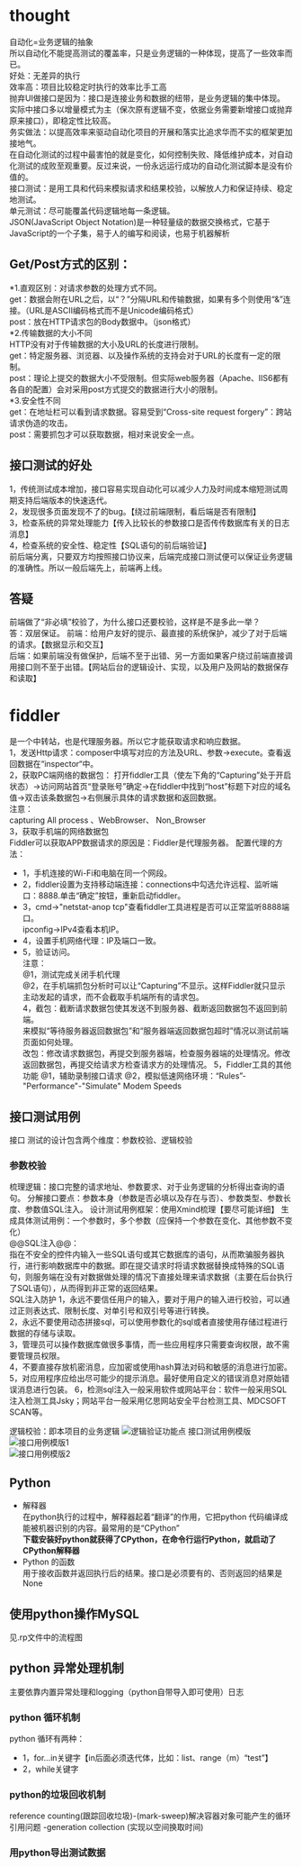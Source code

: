 # thought
自动化=业务逻辑的抽象   
所以自动化不能提高测试的覆盖率，只是业务逻辑的一种体现，提高了一些效率而已。   
好处：无差异的执行   
效率高：项目比较稳定时执行的效率比手工高  
抛弃UI做接口是因为：接口是连接业务和数据的纽带，是业务逻辑的集中体现。实际中接口多以增量模式为主（保次原有逻辑不变，依据业务需要新增接口或抛弃原来接口），即稳定性比较高。   
务实做法：以提高效率来驱动自动化项目的开展和落实比追求华而不实的框架更加接地气。   
在自动化测试的过程中最害怕的就是变化，如何控制失败、降低维护成本，对自动化测试的成败至观重要。反过来说，一份永远运行成功的自动化测试脚本是没有价值的。   
接口测试：是用工具和代码来模拟请求和结果校验，以解放人力和保证持续、稳定地测试。  
单元测试：尽可能覆盖代码逻辑地每一条逻辑。   
JSON(JavaScript Object Notation)是一种轻量级的数据交换格式，它基于JavaScript的一个子集，易于人的编写和阅读，也易于机器解析    
## Get/Post方式的区别：  
*1.直观区别：对请求参数的处理方式不同。   
get：数据会附在URL之后，以“？”分隔URL和传输数据，如果有多个则使用“&”连接。（URL是ASCII编码格式而不是Unicode编码格式）  
post：放在HTTP请求包的Body数据中。（json格式）     
*2.传输数据的大小不同  
HTTP没有对于传输数据的大小及URL的长度进行限制。  
get：特定服务器、浏览器、以及操作系统的支持会对于URL的长度有一定的限制。  
post：理论上提交的数据大小不受限制。但实际web服务器（Apache、IIS6都有各自的配置）会对采用post方式提交的数据进行大小的限制。  
*3.安全性不同  
get：在地址栏可以看到请求数据。容易受到“Cross-site request forgery”：跨站请求伪造的攻击。   
post：需要抓包才可以获取数据，相对来说安全一点。  
## 接口测试的好处
1，传统测试成本增加，接口容易实现自动化可以减少人力及时间成本缩短测试周期支持后端版本的快速迭代。   
2，发现很多页面发现不了的bug。【绕过前端限制，看后端是否有限制】   
3，检查系统的异常处理能力【传入比较长的参数接口是否传传数据库有关的日志消息】   
4，检查系统的安全性、稳定性【SQL语句的前后端验证】       
前后端分离，只要双方均按照接口协议来，后端完成接口测试便可以保证业务逻辑的准确性。所以一般后端先上，前端再上线。  
## 答疑 
前端做了“非必填”校验了，为什么接口还要校验，这样是不是多此一举？   
答：双层保证。
前端：给用户友好的提示、最直接的系统保护，减少了对于后端的请求。【数据显示和交互】   
后端：如果前端没有做保护，后端不至于出错、另一方面如果客户绕过前端直接调用接口则不至于出错。【网站后台的逻辑设计、实现，以及用户及网站的数据保存和读取】
# fiddler
是一个中转站，也是代理服务器。所以它才能获取请求和响应数据。    
1，发送Http请求：composer中填写对应的方法及URL、参数->execute。查看返回数据在“inspector“中。    
2，获取PC端网络的数据包：
打开fiddler工具（使左下角的“Capturing”处于开启状态）->访问网站首页“登录账号”确定->在fiddler中找到“host”标题下对应的域名值->双击该条数据包->右侧展示具体的请求数据和返回数据。    
注意：  
capturing
All process 、WebBrowser、 Non_Browser   
3，获取手机端的网络数据包   
Fiddler可以获取APP数据请求的原因是：Fiddler是代理服务器。
配置代理的方法：
* 1，手机连接的Wi-Fi和电脑在同一个网段。  
* 2，fiddler设置为支持移动端连接：connections中勾选允许远程、监听端口：8888.单击“确定”按钮，重新启动fiddler。  
* 3，cmd->"netstat-anop tcp"查看fiddler工具进程是否可以正常监听8888端口。   
   ipconfig->IPv4查看本机IP。   
* 4，设置手机网络代理：IP及端口一致。   
* 5，验证访问。  
注意：  
@1，测试完成关闭手机代理  
@2，在手机端抓包分析时可以让“Capturing”不显示。这样Fiddler就只显示主动发起的请求，而不会截取手机端所有的请求包。  
4，截包：截断请求数据包使其发送不到服务器、截断返回数据包不返回到前端。  
来模拟“等待服务器返回数据包”和“服务器端返回数据包超时”情况以测试前端页面如何处理。  
改包：修改请求数据包，再提交到服务器端，检查服务器端的处理情况。修改返回数据包，再提交给请求方检查请求方的处理情况。
5，Fiddler工具的其他功能
@1，辅助录制接口请求
@2，模拟低速网络环境：“Rules”-"Performance"-"Simulate" Modem Speeds

## 接口测试用例
接口 测试的设计包含两个维度：参数校验、逻辑校验
### 参数校验
梳理逻辑：接口完整的请求地址、参数要求、对于业务逻辑的分析得出查询的语句。
分解接口要点：参数本身（参数是否必填以及存在与否）、参数类型、参数长度、参数值SQL注入。
设计测试用例框架：使用Xmind梳理【要尽可能详细】
生成具体测试用例：一个参数时，多个参数（应保持一个参数在变化、其他参数不变化）   
@@SQL注入@@：   
指在不安全的控件内输入一些SQL语句或其它数据库的语句，从而欺骗服务器执行，进行影响数据库中的数据。即在提交请求时将请求数据替换成特殊的SQL语句，则服务端在没有对数据做处理的情况下直接处理来请求数据（主要在后台执行了SQL语句），从而得到非正常的返回结果。  
SQL注入防护
1，永远不要信任用户的输入，要对于用户的输入进行校验，可以通过正则表达式、限制长度、对单引号和双引号等进行转换。  
2，永远不要使用动态拼接sql，可以使用参数化的sql或者直接使用存储过程进行数据的存储与读取。  
3，管理员可以操作数据库做很多事情，而一些应用程序只需要查询权限，故不需要管理员权限。  
4，不要直接存放机密消息，应加密或使用hash算法对码和敏感的消息进行加密。  
5，对应用程序应给出尽可能少的提示消息。最好使用自定义的错误消息对原始错误消息进行包装。
6，检测sql注入一般采用软件或网站平台：软件一般采用SQL注入检测工具Jsky；网站平台一般采用亿思网站安全平台检测工具、MDCSOFT SCAN等。

逻辑校验：即本项目的业务逻辑
![逻辑验证功能点](../images/book1/logic-validation-assert.jpeg)
接口测试用例模版  
![接口用例模版1](../images/book1/request-case1.jpeg)  
![接口用例模版2](../images/book1/request-case2.jpeg)
## Python
- 解释器  
在python执行的过程中，解释器起着“翻译”的作用，它把python 代码编译成能被机器识别的内容。最常用的是“CPython”  
**下载安装好python就获得了CPython，在命令行运行Python，就启动了CPython解释器**
- Python 的函数  
用于接收函数并返回执行后的结果。接口是必须要有的、否则返回的结果是None
## 使用python操作MySQL
见.rp文件中的流程图
## python 异常处理机制
主要依靠内置异常处理和logging（python自带导入即可使用）日志
### python 循环机制
python 循环有两种：
* 1，for...in关键字【in后面必须迭代体，比如：list、range（m）“test”】
* 2，while关键字
### python的垃圾回收机制
reference counting(跟踪回收垃圾)-(mark-sweep)解决容器对象可能产生的循环引用问题 -generation collection (实现以空间换取时间)
### 用python导出测试数据
